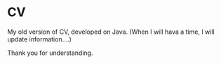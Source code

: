 # CV

My old version of CV, developed on Java. (When I will hava a time, I will update information....)

Thank you for understanding.
